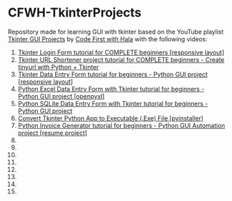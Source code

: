 # CFWH-TkinterProjects

Repository made for learning GUI with tkinter based on the YouTube playlist [Tkinter GUI Projects](https://www.youtube.com/playlist?list=PLs3IFJPw3G9IiHm9PEP1UaMtuvACmxVMj) by [Code First with Hala](https://www.youtube.com/@codefirstwithhala) with the following videos:

1. [Tkinter Login Form tutorial for COMPLETE beginners [responsive layout]](https://www.youtube.com/watch?v=MeMCBdnhvQs)
2. [Tkinter URL Shortener project tutorial for COMPLETE beginners - Create tinyurl with Python + Tkinter](https://www.youtube.com/watch?v=NvzIGaEOKCk)
3. [Tkinter Data Entry Form tutorial for beginners - Python GUI project [responsive layout]](https://www.youtube.com/watch?v=vusUfPBsggw)
4. [Python Excel Data Entry Form with Tkinter tutorial for beginners - Python GUI project [openpyxl]](https://www.youtube.com/watch?v=fvIThtPt6Nc)
5. [Python SQLite Data Entry Form with Tkinter tutorial for beginners - Python GUI project](https://www.youtube.com/watch?v=gdDI_GhIRGo)
6. [Convert Tkinter Python App to Executable (.Exe) File [pyinstaller]](https://www.youtube.com/watch?v=Iv_dECet_oM)
7. [Python Invoice Generator tutorial for beginners - Python GUI Automation project [resume project]](https://www.youtube.com/watch?v=mJc5gAnnlVQ)
8. []()
9. []()
10. []()
11. []()
12. []()
13. []()
14. []()
15. []()